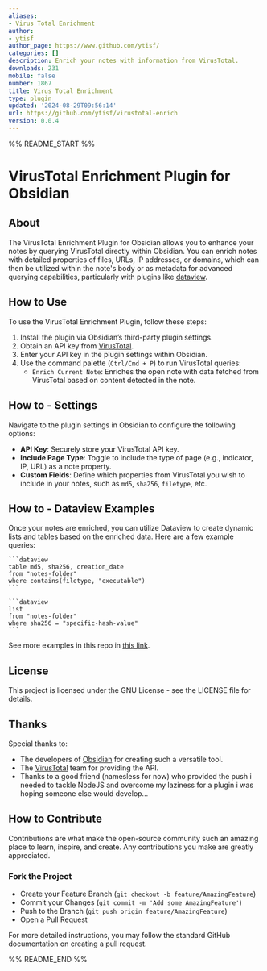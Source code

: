 ```yaml
---
aliases:
- Virus Total Enrichment
author:
- ytisf
author_page: https://www.github.com/ytisf/
categories: []
description: Enrich your notes with information from VirusTotal.
downloads: 231
mobile: false
number: 1867
title: Virus Total Enrichment
type: plugin
updated: '2024-08-29T09:56:14'
url: https://github.com/ytisf/virustotal-enrich
version: 0.0.4
---
```


%% README_START %%

# VirusTotal Enrichment Plugin for Obsidian

## About
The VirusTotal Enrichment Plugin for Obsidian allows you to enhance your notes by querying VirusTotal directly within Obsidian. You can enrich notes with detailed properties of files, URLs, IP addresses, or domains, which can then be utilized within the note's body or as metadata for advanced querying capabilities, particularly with plugins like [dataview](https://blacksmithgu.github.io/obsidian-dataview/).

## How to Use
To use the VirusTotal Enrichment Plugin, follow these steps:
1. Install the plugin via Obsidian’s third-party plugin settings.
2. Obtain an API key from [VirusTotal](https://www.virustotal.com/gui/join-us).
3. Enter your API key in the plugin settings within Obsidian.
4. Use the command palette (`Ctrl/Cmd + P`) to run VirusTotal queries:
   - `Enrich Current Note`: Enriches the open note with data fetched from VirusTotal based on content detected in the note.

## How to - Settings
Navigate to the plugin settings in Obsidian to configure the following options:
- **API Key**: Securely store your VirusTotal API key.
- **Include Page Type**: Toggle to include the type of page (e.g., indicator, IP, URL) as a note property.
- **Custom Fields**: Define which properties from VirusTotal you wish to include in your notes, such as `md5`, `sha256`, `filetype`, etc.

## How to - Dataview Examples
Once your notes are enriched, you can utilize Dataview to create dynamic lists and tables based on the enriched data. Here are a few example queries:
````
```dataview
table md5, sha256, creation_date
from "notes-folder"
where contains(filetype, "executable")
```
````

````
```dataview
list
from "notes-folder"
where sha256 = "specific-hash-value"
```
````

See more examples in this repo in [this link](https://github.com/ytisf/virustotal-enrich/dataview_examples.md). 

## License
This project is licensed under the GNU License - see the LICENSE file for details.

## Thanks
Special thanks to:
- The developers of [Obsidian](https://github.com/obsidianmd) for creating such a versatile tool.
- The [VirusTotal](https://github.com/VirusTotal/vt-py) team for providing the API.
- Thanks to a good friend (namesless for now) who provided the push i needed to tackle NodeJS and overcome my laziness for a plugin i was hoping someone else would develop...

## How to Contribute
Contributions are what make the open-source community such an amazing place to learn, inspire, and create. Any contributions you make are greatly appreciated.

### Fork the Project
- Create your Feature Branch (`git checkout -b feature/AmazingFeature`)
- Commit your Changes (`git commit -m 'Add some AmazingFeature'`)
- Push to the Branch (`git push origin feature/AmazingFeature`)
- Open a Pull Request

For more detailed instructions, you may follow the standard GitHub documentation on creating a pull request.

%% README_END %%
